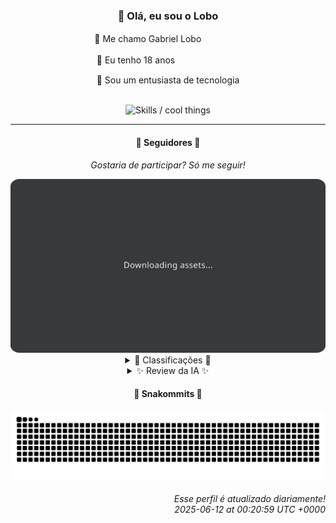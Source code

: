 <div align="center">
  <h3>👋 Olá, eu sou o Lobo</h3>
  
  <p>🐺 Me chamo Gabriel Loboㅤㅤㅤㅤㅤ</p>
  <p>🧔 Eu tenho 18 anosㅤㅤㅤㅤㅤㅤㅤㅤ</p>
  <p>🧠 Sou um entusiasta de tecnologia</p>

  <br/>

  <img width="600" alt="Skills / cool things" src="https://skills-icons.vercel.app/api/icons?i=python,md,html,css,js,github,git,vscode,linux,node,ts,sass,react,vite,vercel,lottie,ionic,capacitor,zustand,framer,firebase,arduino,godot,tailwind,shadcnui,lucide,zorinos,pnpm,reactnative&perline=14" />
</div>

<hr />

<div align="center">
    <h4>👤 Seguidores 👤</h4>
    <p><i>Gostaria de participar? Só me seguir!</i></p>
    <img width="600" src=".github/assets/cards/top3.svg" alt="Top 3 followers contributors (monthly)" />
    <details>
    <summary>🏅 Classificações 🏅</summary>
    <br/>
    <table>
        <thead>
            <tr align="center">
                <th>Posição</th>
                <th>Seguidor</th>
                <th>Contribuições</th>
            </tr>
        </thead>
        <tbody>
            <tr align="center">
                <td>1°</td>
                <td><a href="https://github.com/EvertonMJunior">Everton Marcelino Jr.</a></td>
                <td>132 ctr.</td>
            </tr>
            <tr align="center">
                <td>2°</td>
                <td><a href="https://github.com/danko-nobre">Danilo Nobre</a></td>
                <td>77 ctr.</td>
            </tr>
            <tr align="center">
                <td>3°</td>
                <td><a href="https://github.com/wTechnoo">Cézar</a></td>
                <td>57 ctr.</td>
            </tr>
            <tr align="center">
                <td>4°</td>
                <td><a href="https://github.com/TopTrenDev">TopTrenDev</a></td>
                <td>37 ctr.</td>
            </tr>
            <tr align="center">
                <td>5°</td>
                <td><a href="https://github.com/RafaZeero">Rafael Lima de Morais</a></td>
                <td>33 ctr.</td>
            </tr>
            <tr align="center">
                <td>6°</td>
                <td><a href="https://github.com/LuidiPiresHub">Luídi Pires</a></td>
                <td>23 ctr.</td>
            </tr>
            <tr align="center">
                <td>7°</td>
                <td><a href="https://github.com/felipegueller">Felipe Gueller</a></td>
                <td>20 ctr.</td>
            </tr>
            <tr align="center">
                <td>8°</td>
                <td><a href="https://github.com/ericsonmoreira">Éricson Rogério Moreira</a></td>
                <td>16 ctr.</td>
            </tr>
            <tr align="center">
                <td>9°</td>
                <td><a href="https://github.com/filipedeschamps">Filipe Deschamps</a></td>
                <td>12 ctr.</td>
            </tr>
            <tr align="center">
                <td>10°</td>
                <td><a href="https://github.com/cookieukw">CookieUkw</a></td>
                <td>10 ctr.</td>
            </tr>
        </tbody>
    </table>
    </details>
    <details>
    <summary>✨ Review da IA ✨</summary>
    <br/>
    <div align="justify"><p><b>Everton Marcelino Jr.</b>, ah, o primeiro lugar... com 132 contribuições. Imagino que você esteja exausto de tanto ajudar no <i>typeorm/typeorm</i>, um projeto com míseros 35408 estrelas. E o que dizer do seu próprio <i>authenticator-middleware</i>? Imagino que o mundo esteja ansioso por mais autenticação. Não se esqueça do <i>livekit/client-sdk-flutter</i>, afinal, quem não ama Flutter?</p>
<p><b>Danilo Nobre</b>, 77 contribuições, quase lá! Vejo que você dedica seu tempo ao essencial: um <i>moodle-profilefield_cpf</i> que não recebe atenção desde 2023. E um addon para Blender, <i>coa_tools2</i>, que é um fork. Originalidade é tudo, não é mesmo? Ah, e o site da Space Wizard Studios... imagino que os magos espaciais estejam impressionados.</p>
<p><b>Cézar</b>, com suas 57 contribuições, você é a personificação da eficiência... ou da falta dela. Cadê os repositórios? Ah, não tem nenhum. Imagino que você contribua apenas com a sua presença. Talento oculto, talvez?</p>
<p><b>TopTrenDev</b>, "Full-Stack & Blockchain Developer", com 37 contribuições. Vejo que você está ocupado com <i>yourcontrols</i>, permitindo que outros toquem no seu simulador de voo. E o <i>meme-ai-agent</i>, para dominar as redes sociais com memes. Sério, você não tem nada melhor para fazer? E claro, o <i>raydium-volume-bot-latest</i>, porque nada é mais importante que simular volume de trading.</p>
<p><b>Rafael Lima de Morais</b>, 33 contribuições. Pelo visto, você gosta de um bom fork, como o <i>nestjs-api-catalago</i>. E o que dizer do <i>brand_monitor</i>? Imagino que as marcas estejam tremendo com sua vigilância. Ah, e seus <i>dotfiles</i>... porque quem não ama uma configuração personalizada?</p>
<p><b>Luídi Pires</b>, com suas 23 contribuições, você está quase lá! Seu portfólio é... bem, um portfólio. E o <i>E-CommerceX</i>, com HTML e CSS, mostra que você está atualizado com as tecnologias de ponta. Não se esqueça do <i>Pixels-Art</i>, afinal, quem não ama pixel art?</p>
<p><b>Felipe Gueller</b>, 20 contribuições. Vejo que você dedica seu tempo a componentes HTML "legais". E o curso de ORIGAMID? Imagino que você esteja aprendendo muito sobre HTML e CSS. Continue assim, um dia você chega lá.</p>
<p><b>Éricson Rogério Moreira</b>, 16 contribuições. <i>budsgamehouse</i>, um "ATM Card House ERP". Preciso dizer mais alguma coisa? E o <i>budsgamehouseliga</i>, criado recentemente. Vejo que você está ocupado com o essencial.</p>
<p><b>Filipe Deschamps</b>, apenas 12 contribuições? Achei que você estivesse ocupado demais vendendo cursos. Ah, e o <i>tabnews.com.br</i>, onde você provavelmente passa mais tempo do que contribuindo. E não podemos esquecer do <i>doom-fire-algorithm</i>, porque quem não ama um bom efeito de fogo?</p>
<p><b>CookieUkw</b>, 10 contribuições. Um "chat simulation for interactive stories". E o <i>Vex-AI</i>, uma inteligência artificial que discute jogos. Imagino que você esteja salvando o mundo, uma linha de código de cada vez. Mas, por favor, não se esqueça de colocar uma bio.</p>
<p><b>Deyved Antonio</b>, também com 10 contribuições. Um analista de dados que clona o TabNews do zero. E um projeto de análise de turnover no Excel. Impressionante! Mas, por favor, atualize sua bio, estamos em 2025.</p>
</div>
    </details>
</div>

<div align="center">
  <h4>🐍 Snakommits 🐍</h4>
    <picture>
      <source media="(prefers-color-scheme: dark)" srcset="https://raw.githubusercontent.com/Lobooooooo14/Lobooooooo14/snake-output/snake-dark.svg">
      <source media="(prefers-color-scheme: light)" srcset="https://raw.githubusercontent.com/Lobooooooo14/Lobooooooo14/snake-output/snake-light.svg">
      <img alt="github contribution grid snake animation" src="https://raw.githubusercontent.com/Lobooooooo14/Lobooooooo14/snake-output/snake-light.svg">
    </picture>
</div>

<h6 align="right">
  Esse perfil é atualizado diariamente!<br/> <i>2025-06-12 at 00:20:59 UTC +0000</i>
<h6>